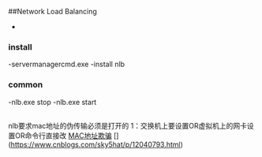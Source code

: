 




##Network Load Balancing
- [](https://docs.microsoft.com/en-us/previous-versions/windows/it-pro/windows-server-2008-R2-and-2008/cc725691(v=ws.10))



### install
-[](https://docs.microsoft.com/en-us/previous-versions/windows/it-pro/windows-server-2008-R2-and-2008/cc731695%28v%3dws.10%29)servermanagercmd.exe -install nlb


### common
-[](https://docs.microsoft.com/en-us/previous-versions/windows/it-pro/windows-server-2008-R2-and-2008/cc770345(v=ws.10))nlb.exe stop
-[]()nlb.exe start

## 
nlb要求mac地址的伪传输必须是打开的
1：交换机上要设置OR虚拟机上的网卡设置OR命令行直接改 [MAC地址欺骗](https://www.cnblogs.com/dreamer-fish/p/3841023.html)  [] (https://www.cnblogs.com/sky5hat/p/12040793.html)